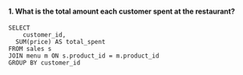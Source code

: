 #### 1. What is the total amount each customer spent at the restaurant?
```
SELECT
	customer_id,
  SUM(price) AS total_spent
FROM sales s
JOIN menu m ON s.product_id = m.product_id
GROUP BY customer_id
```
